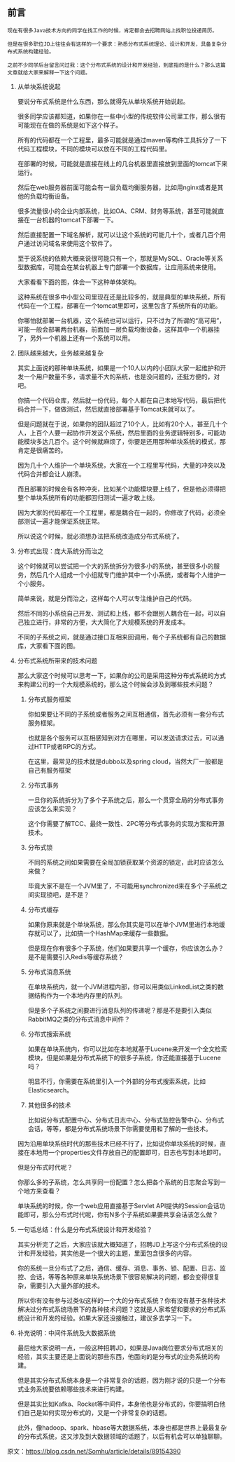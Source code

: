 ## 前言

    现在有很多Java技术方向的同学在找工作的时候，肯定都会去招聘网站上找职位投递简历。

    但是在很多职位JD上往往会有这样的一个要求：熟悉分布式系统理论、设计和开发，具备复杂分布式系统构建经验。

    之前不少同学后台留言问过我：这个分布式系统的设计和开发经验，到底指的是什么？那么这篇文章就给大家来解释一下这个问题。

1. 从单块系统说起

    要说分布式系统是什么东西，那么就得先从单块系统开始说起。

    很多同学应该都知道，如果你在一些中小型的传统软件公司里工作，那么很有可能现在在做的系统是如下这个样子。

    所有的代码都在一个工程里，最多可能就是通过maven等构件工具拆分了一下代码工程模块，不同的模块可以放在不同的工程代码里。

    在部署的时候，可能就是直接在线上的几台机器里直接放到里面的tomcat下来运行。

    然后在web服务器前面可能会有一层负载均衡服务器，比如用nginx或者是其他的负载均衡设备。

    很多流量很小的企业内部系统，比如OA、CRM、财务等系统，甚至可能就直接在一台机器的tomcat下部署一下。

    然后直接配置一下域名解析，就可以让这个系统的可能几十个，或者几百个用户通过访问域名来使用这个软件了。

    至于说系统的依赖大概来说很可能只有一个，那就是MySQL、Oracle等关系型数据库，可能会在某台机器上专门部署一个数据库，让应用系统来使用。

    大家看看下面的图，体会一下这种单体架构。

    这种系统在很多中小型公司里现在还是比较多的，就是典型的单块系统，所有代码在一个工程，部署在一个tomcat里即可，这里包含了系统所有的功能。

    你哪怕就部署一台机器，这个系统也可以运行，只不过为了所谓的“高可用”，可能一般会部署两台机器，前面加一层负载均衡设备，这样其中一个机器挂了，另外一个机器上还有一个系统可以用。

2. 团队越来越大，业务越来越复杂

    其实上面说的那种单块系统，如果是一个10人以内的小团队大家一起维护和开发一个用户数量不多，请求量不大的系统，也是没问题的，还挺方便的，对吧。

    你搞一个代码仓库，然后就一份代码，每个人都在自己本地写代码，最后把代码合并一下，做做测试，然后就直接部署基于Tomcat来就可以了。

    但是问题就在于说，如果你的团队超过了10个人，比如有20个人，甚至几十个人，上百个人要一起协作开发这个系统，然后里面的业务逻辑特别多，可能功能模块多达几百个。这个时候就麻烦了，你要是还用那种单块系统的模式，那肯定是很痛苦的。

    因为几十个人维护一个单块系统，大家在一个工程里写代码，大量的冲突以及代码合并都会让人崩溃。

    而且部署的时候会有各种冲突，比如某个功能模块要上线了，但是他必须得把整个单块系统所有的功能都回归测试一遍才敢上线。

    因为大家的代码都在一个工程里，都是耦合在一起的，你修改了代码，必须全部测试一遍才能保证系统正常。

    所以说这个时候，就必须想办法把系统改造成分布式系统了。

3. 分布式出现：庞大系统分而治之

    这个时候就可以尝试把一个大的系统拆分为很多小的系统，甚至很多小的服务，然后几个人组成一个小组就专门维护其中一个小系统，或者每个人维护一个小服务。

    简单来说，就是分而治之，这样每个人可以专注维护自己的代码。

    然后不同的小系统自己开发、测试和上线，都不会跟别人耦合在一起，可以自己独立进行，非常的方便，大大简化了大规模系统的开发成本。

    不同的子系统之间，就是通过接口互相来回调用，每个子系统都有自己的数据库，大家看下面的图。

4. 分布式系统所带来的技术问题

    那么大家这个时候可以思考一下，如果你的公司是采用这种分布式系统的方式来构建公司的一个大规模系统的，那么这个时候会涉及到哪些技术问题？

    1. 分布式服务框架

        你如果要让不同的子系统或者服务之间互相通信，首先必须有一套分布式服务框架。

        也就是各个服务可以互相感知到对方在哪里，可以发送请求过去，可以通过HTTP或者RPC的方式。

        在这里，最常见的技术就是dubbo以及spring cloud，当然大厂一般都是自己有服务框架

    2. 分布式事务

        一旦你的系统拆分为了多个子系统之后，那么一个贯穿全局的分布式事务应该怎么来实现？

        这个你需要了解TCC、最终一致性、2PC等分布式事务的实现方案和开源技术。

    3. 分布式锁

        不同的系统之间如果需要在全局加锁获取某个资源的锁定，此时应该怎么来做？

        毕竟大家不是在一个JVM里了，不可能用synchronized来在多个子系统之间实现锁吧，是不是？

    4. 分布式缓存

        如果你原来就是个单块系统，那么你其实是可以在单个JVM里进行本地缓存就可以了，比如搞一个HashMap来缓存一些数据。

        但是现在你有很多个子系统，他们如果要共享一个缓存，你应该怎么办？是不是需要引入Redis等缓存系统？

    5. 分布式消息系统

        在单块系统内，就一个JVM进程内部，你可以用类似LinkedList之类的数据结构作为一个本地内存里的队列。

        但是多个子系统之间要进行消息队列的传递呢？那是不是要引入类似RabbitMQ之类的分布式消息中间件？

    6. 分布式搜索系统

        如果在单块系统内，你可以比如在本地就基于Lucene来开发一个全文检索模块，但是如果是分布式系统下的很多子系统，你还能直接基于Lucene吗？

        明显不行，你需要在系统里引入一个外部的分布式搜索系统，比如Elasticsearch。

    7. 其他很多的技术

        比如说分布式配置中心、分布式日志中心、分布式监控告警中心、分布式会话，等等，都是分布式系统场景下你需要使用和了解的一些技术。

    因为沿用单块系统时代的那些技术已经不行了，比如说你单块系统的时候，直接在本地用一个properties文件存放自己的配置即可，日志也写到本地即可。

    但是分布式时代呢？

    你那么多的子系统，怎么共享同一份配置？怎么把各个系统的日志聚合写到一个地方来查看？

    单块系统的时候，你一个web应用直接基于Servlet API提供的Session会话功能即可，那么分布式时代呢，你有N多个子系统如果要共享会话该怎么做？

5. 一句话总结：什么是分布式系统设计和开发经验？

    其实分析完了之后，大家应该就大概知道了，招聘JD上写这个分布式系统的设计和开发经验，其实他是一个很大的主题，里面包含很多的内容。

    你的系统一旦分布式了之后，通信、缓存、消息、事务、锁、配置、日志、监控、会话，等等各种原来单块系统场景下很容易解决的问题，都会变得很复杂，需要引入大量外部的技术。

    所以你有没有参与过类似这样的一个大的分布式系统？你有没有基于各种技术解决过分布式系统场景下的各种技术问题？这就是人家希望和要求的分布式系统设计和开发的经验。如果大家还没接触过，建议多去学习一下。

6. 补充说明：中间件系统及大数据系统

    最后给大家说明一点，一般这种招聘JD，如果是Java岗位要求分布式相关的经验，其实主要还是上面说的那些东西，他面向的是分布式的业务系统的构建。

    但是其实分布式系统本身是一个非常复杂的话题，因为刚才说的只是一个分布式业务系统要依赖哪些技术来进行构建。

    但是其实比如Kafka、Rocket等中间件，本身他也是分布式的，你要搞明白他们自己是如何实现分布式的，又是一个非常复杂的话题。

    此外，像hadoop、spark、hbase等大数据系统，本身也都是世界上最最复杂的分布式系统，这又涉及到大数据领域的话题了，以后有机会可以单独聊聊。

原文：https://blog.csdn.net/Somhu/article/details/89154390